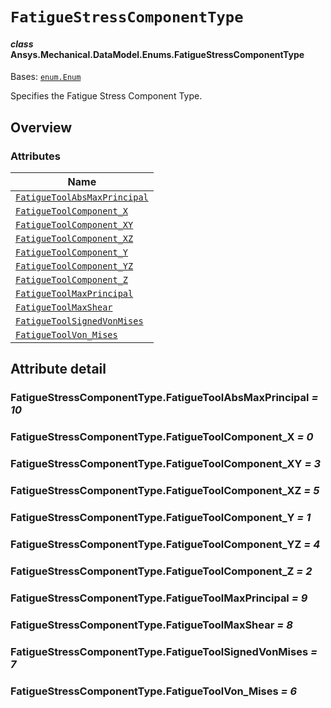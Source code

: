 # `FatigueStressComponentType`

<a id="ansys.mechanical.stubs.v241.Ansys.Mechanical.DataModel.Enums.FatigueStressComponentType"></a>

#### *class* Ansys.Mechanical.DataModel.Enums.FatigueStressComponentType

Bases: [`enum.Enum`](https://docs.python.org/3/library/enum.html#enum.Enum)

Specifies the Fatigue Stress Component Type.

<!-- !! processed by numpydoc !! -->

<a id="overview"></a>

## Overview

### Attributes

| Name |
| ------------------------------------------------------------------------------------------ |
| [`FatigueToolAbsMaxPrincipal`](#FatigueStressComponentType.FatigueToolAbsMaxPrincipal) |
| [`FatigueToolComponent_X`](#FatigueStressComponentType.FatigueToolComponent_X) |
| [`FatigueToolComponent_XY`](#FatigueStressComponentType.FatigueToolComponent_XY) |
| [`FatigueToolComponent_XZ`](#FatigueStressComponentType.FatigueToolComponent_XZ) |
| [`FatigueToolComponent_Y`](#FatigueStressComponentType.FatigueToolComponent_Y) |
| [`FatigueToolComponent_YZ`](#FatigueStressComponentType.FatigueToolComponent_YZ) |
| [`FatigueToolComponent_Z`](#FatigueStressComponentType.FatigueToolComponent_Z) |
| [`FatigueToolMaxPrincipal`](#FatigueStressComponentType.FatigueToolMaxPrincipal) |
| [`FatigueToolMaxShear`](#FatigueStressComponentType.FatigueToolMaxShear) |
| [`FatigueToolSignedVonMises`](#FatigueStressComponentType.FatigueToolSignedVonMises) |
| [`FatigueToolVon_Mises`](#FatigueStressComponentType.FatigueToolVon_Mises) |

<a id="attribute-detail"></a>

## Attribute detail

<a id="FatigueStressComponentType.FatigueToolAbsMaxPrincipal"></a>

### FatigueStressComponentType.FatigueToolAbsMaxPrincipal *= 10*

<a id="FatigueStressComponentType.FatigueToolComponent_X"></a>

### FatigueStressComponentType.FatigueToolComponent_X *= 0*

<a id="FatigueStressComponentType.FatigueToolComponent_XY"></a>

### FatigueStressComponentType.FatigueToolComponent_XY *= 3*

<a id="FatigueStressComponentType.FatigueToolComponent_XZ"></a>

### FatigueStressComponentType.FatigueToolComponent_XZ *= 5*

<a id="FatigueStressComponentType.FatigueToolComponent_Y"></a>

### FatigueStressComponentType.FatigueToolComponent_Y *= 1*

<a id="FatigueStressComponentType.FatigueToolComponent_YZ"></a>

### FatigueStressComponentType.FatigueToolComponent_YZ *= 4*

<a id="FatigueStressComponentType.FatigueToolComponent_Z"></a>

### FatigueStressComponentType.FatigueToolComponent_Z *= 2*

<a id="FatigueStressComponentType.FatigueToolMaxPrincipal"></a>

### FatigueStressComponentType.FatigueToolMaxPrincipal *= 9*

<a id="FatigueStressComponentType.FatigueToolMaxShear"></a>

### FatigueStressComponentType.FatigueToolMaxShear *= 8*

<a id="FatigueStressComponentType.FatigueToolSignedVonMises"></a>

### FatigueStressComponentType.FatigueToolSignedVonMises *= 7*

<a id="FatigueStressComponentType.FatigueToolVon_Mises"></a>

### FatigueStressComponentType.FatigueToolVon_Mises *= 6*


